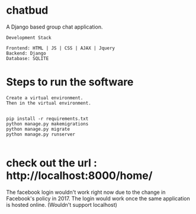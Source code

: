 # chatbud
A Django based group chat application.


```
Development Stack

Frontend: HTML | JS | CSS | AJAX | Jquery
Backend: Django
Database: SQLITE
```

# Steps to run the software

```
Create a virtual environment.
Then in the virtual environment.


pip install -r requirements.txt
python manage.py makemigrations
python manage.py migrate
python manage.py runserver


```

# check out the url : http://localhost:8000/home/

The facebook login wouldn't work right now due to the change in Facebook's policy in 2017. The login would work once the same application is hosted online. (Wouldn't support localhost)

